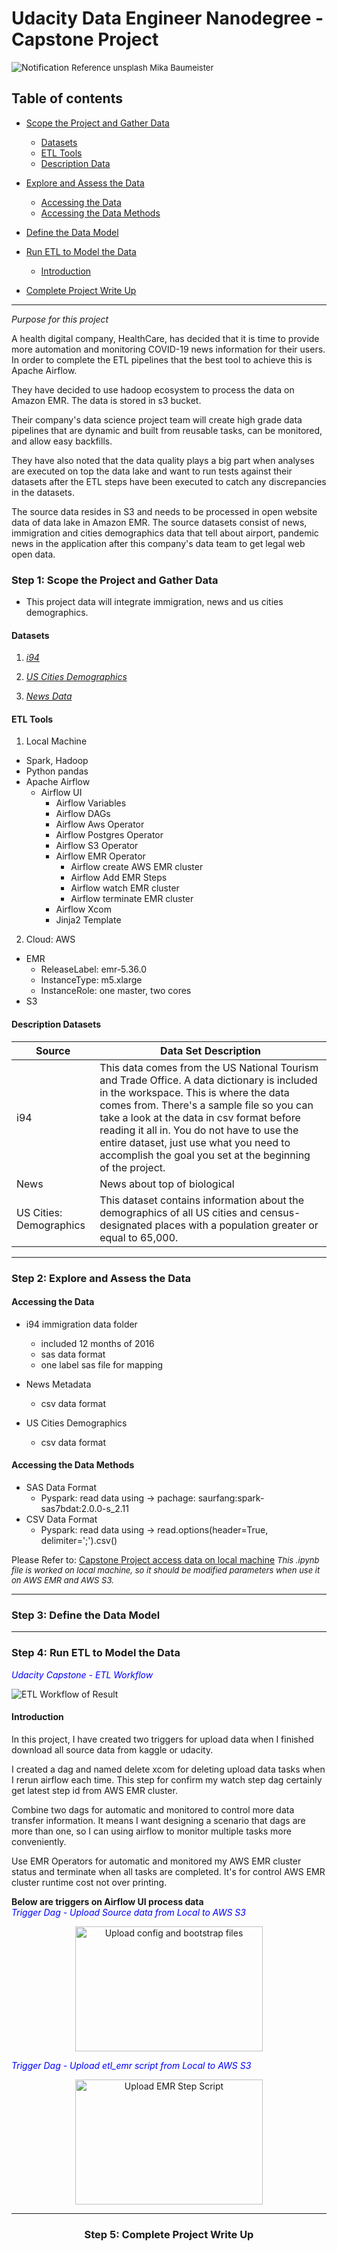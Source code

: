 # Udacity Data Engineer Nanodegree - Capstone Project

![Notification](doc_photo/mika-baumeister-Zk4QPB3-5NY-unsplash.jpeg "News")
<font size="2"> Reference unsplash Mika Baumeister </font>

## Table of contents

- [Scope the Project and Gather Data](#step-1-scope-the-project-and-gather-data)
  - [Datasets](#datasets)
  - [ETL Tools](#etl-tools)
  - [Description Data](#description)

- [Explore and Assess the Data](#step-2-explore-and-assess-the-data)
  - [Accessing the Data](#accessing-the-data)
  - [Accessing the Data Methods](#accessing-the-data-methods)

- [Define the Data Model](#step-3-define-the-data-model)

- [Run ETL to Model the Data](#step-4-run-etl-to-model-the-data)
  - [Introduction](#introduction)

- [Complete Project Write Up](#step-5-complete-project-write-up)

---


*Purpose for this project*

A health digital company, HealthCare, has decided that it is time to provide more automation and monitoring COVID-19 news information for their users. In order to complete the ETL pipelines that the best tool to achieve this is Apache Airflow.

They have decided to use hadoop ecosystem to process the data on Amazon EMR. The data is stored in s3 bucket.

Their company's data science project team will create high grade data pipelines that are dynamic and built from reusable tasks, can be monitored, and allow easy backfills.

They have also noted that the data quality plays a big part when analyses are executed on top the data lake and want to run tests against their datasets after the ETL steps have been executed to catch any discrepancies in the datasets.

The source data resides in S3 and needs to be processed in open website data of data lake in Amazon EMR. The source datasets consist of news, immigration and cities demographics data that tell about airport, pandemic news in the application after this company's data team to get legal web open data.
### Step 1: Scope the Project and Gather Data
- This project data will integrate immigration, news and us cities demographics.

#### Datasets
1. [*i94*](https://www.trade.gov/national-travel-and-tourism-office)

2. [*US Cities Demographics*](https://public.opendatasoft.com/explore/dataset/us-cities-demographics/export/)

3. [*News Data*]()

#### ETL Tools
1. Local Machine
  - Spark, Hadoop
  - Python pandas
  - Apache Airflow
    - Airflow UI
      - Airflow Variables
      - Airflow DAGs
      - Airflow Aws Operator
      - Airflow Postgres Operator
      - Airflow S3 Operator
      - Airflow EMR Operator
        - Airflow create AWS EMR cluster
        - Airflow Add EMR Steps
        - Airflow watch EMR cluster
        - Airflow terminate EMR cluster
      - Airflow Xcom
      - Jinja2 Template
2. Cloud: AWS
  - EMR
    - ReleaseLabel: emr-5.36.0
    - InstanceType: m5.xlarge
    - InstanceRole: one master, two cores
  - S3

#### Description Datasets
| Source                  | Data Set Description                                                                                                                                                                                                                                                                                                                                                                    |
|-------------------------|-----------------------------------------------------------------------------------------------------------------------------------------------------------------------------------------------------------------------------------------------------------------------------------------------------------------------------------------------------------------------------------------|
| i94                     | This data comes from the US National Tourism and Trade Office. A data dictionary is included in the workspace.   This  is where the data comes from. There's a sample file so you can take a look at the data in csv format before reading it all in. You do not have to use the entire dataset, just use what you need to accomplish the goal you set at the beginning of the project. |
| News                    | News about top of biological                                                                                                                                                                                                                                                                                                                                                            |
| US Cities: Demographics | This dataset contains information about the demographics of all US cities and census-designated places with a population greater or equal to 65,000.                                                                                                                                                                                                                                    |
---
### Step 2: Explore and Assess the Data
#### Accessing the Data
- i94 immigration data folder
  - included 12 months of 2016
  - sas data format
  - one label sas file for mapping

- News Metadata
  - csv data format

- US Cities Demographics
  - csv data format

#### Accessing the Data Methods
- SAS Data Format
  - Pyspark:
     read data using -> pachage: saurfang:spark-sas7bdat:2.0.0-s_2.11
- CSV Data Format
  - Pyspark:
     read data using -> read.options(header=True, delimiter=';').csv()


Please Refer to: [Capstone Project access data on local machine](aws_emr_steps/Explore_and_Assess_the_Data.ipynb)
<font size="2"> *This .ipynb file is worked on local machine, so it should be modified parameters when use it on AWS EMR and AWS S3.* </font>

---
### Step 3: Define the Data Model
<!-- TODO: make a etl work flow from draw.io -->

<!-- TODO: Using spark printSchema function to display the dimensions and fact tables-->


---
### Step 4: Run ETL to Model the Data

<span style="color:blue">*Udacity Capstone - ETL Workflow*</span>

![ETL Workflow of Result](doc_photo/dag_main_etl_process_graph_from_airflowUI.jpeg "Airflow UI")


#### Introduction
In this project, I have created two triggers for upload data when I finished download all source data from kaggle or udacity.

I created a dag and named delete xcom for deleting upload data tasks when I rerun airflow each time. This step for confirm my watch step dag certainly get latest step id from AWS EMR cluster.

Combine two dags for automatic and monitored to control more data transfer information. It means I want designing a scenario that dags are more than one, so I can using airflow to monitor multiple tasks more conveniently.

Use EMR Operators for automatic and monitored my AWS EMR cluster status and terminate when all tasks are completed. It's for control AWS EMR cluster runtime cost not over printing.

**Below are triggers on Airflow UI process data**<br>
<span style="color:blue">*Trigger Dag - Upload Source data from Local to AWS S3*</span>

<center class="half"><img src="doc_photo/dag_upload_data_to_s3_from_airflowUI.jpeg" width="300"  height = "200" alt="Upload config and bootstrap files"/>
</center>

<span style="color:blue">*Trigger Dag - Upload etl_emr script from Local to AWS S3*</span>

<center class="half"><img src="doc_photo/dag_upload_emr_script_from_airflowUI.jpeg" width="300"  height = "200" alt="Upload EMR Step Script"/>



---
### Step 5: Complete Project Write Up

